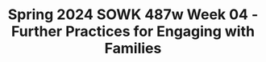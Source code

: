 ---
layout: single_embed_slide
title: "Spring 2024 SOWK 487w Week 04 - Further Practices for Engaging with Families"
presentation_id: soy464
canonical_url: /presentations/soy464/
slides:
  - slide_name: ../deck-12157-large-0.jpeg
    slide_thumbnail: ../deck-12157-thumb-0.jpeg
    slide_text: >
      <p>Further Practice for Engaging with Families Week 04 of SOWK 487w in Spring 2024 Jacob Campbell, Ph.D. LICSW at Heritage University</p>
      
  - slide_name: ../deck-12157-large-1.jpeg
    slide_thumbnail: ../deck-12157-thumb-1.jpeg
    slide_text: >
      <p>Family Therapy Season 3 Shorts for the Simpsons
      Jacob Campbell, Ph.D. LICSW Heritage University
      SOWK 487 Spring 2024</p>
      
  - slide_name: ../deck-12157-large-2.jpeg
    slide_thumbnail: ../deck-12157-thumb-2.jpeg
    slide_text: >
      <p>Agenda Specific tools for working with families Dysfunctional family roles Some standard techniques for working with families
      Jacob Campbell, Ph.D. LICSW Heritage University
      SOWK 487 Spring 2024</p>
      
  - slide_name: ../deck-12157-large-3.jpeg
    slide_thumbnail: ../deck-12157-thumb-3.jpeg
    slide_text: >
      <p>How Engaged is the Family? Family focused Family-driven Family-centered (Chovil, 2009) Jacob Campbell, Ph.D. LICSW Heritage University
      SOWK 487 Spring 2024</p>
      
  - slide_name: ../deck-12157-large-4.jpeg
    slide_thumbnail: ../deck-12157-thumb-4.jpeg
    slide_text: >
      <p>Requirements For Practice of Wraparound Model
      • Team-driven process • Families must be full and active partners • Individualized services and supports • Culturally competent • Flexible approaches and funding
      Jacob Campbell, Ph.D. LICSW Heritage University
      SOWK 487 Spring 2024</p>
      
  - slide_name: ../deck-12157-large-5.jpeg
    slide_thumbnail: ../deck-12157-thumb-5.jpeg
    slide_text: >
      <p>Requirements For Practice of Wraparound Model
      • Balance of formal services and informal supports • Unconditional commitment to serve • Interagency, community-based collaborative process • Outcomes must be determined and measured
      Jacob Campbell, Ph.D. LICSW Heritage University
      SOWK 487 Spring 2024</p>
      
  - slide_name: ../deck-12157-large-6.jpeg
    slide_thumbnail: ../deck-12157-thumb-6.jpeg
    slide_text: >
      <p>Phase I: Engagement and Team Preparation
      Phase IV: Transition
      Phases of Wraparound Phase III: Plan Implementation and Re
      fi
      Jacob Campbell, Ph.D. LICSW Heritage University
      Phase II: Initial Plan Development
      (Eber et al, 2008)
      SOWK 487 Spring 2024</p>
      
  - slide_name: ../deck-12157-large-7.jpeg
    slide_thumbnail: ../deck-12157-thumb-7.jpeg
    slide_text: >
      <p>Phases of Wraparound Gather perspectives List strengths and needs Identify team Baseline data
      Phase IV: Transition Phase I: Engagement and Team Preparation Phase III: Plan Implementation and Re
      fi
      Jacob Campbell, Ph.D. LICSW Heritage University
      Phase II: Initial Plan Development
      (Eber et al, 2008)
      SOWK 487 Spring 2024</p>
      
  - slide_name: ../deck-12157-large-8.jpeg
    slide_thumbnail: ../deck-12157-thumb-8.jpeg
    slide_text: >
      <p>Phases of Wraparound Phase I: Engagement and Team Preparation Phase IV: Transition Phase II: Initial Plan Development
      Regular meetings Review data Choose needs Intervention plan Assesses supports
      Phase III: Plan Implementation and Re
      fi
      Jacob Campbell, Ph.D. LICSW Heritage University
      (Eber et al, 2008)
      SOWK 487 Spring 2024</p>
      
  - slide_name: ../deck-12157-large-9.jpeg
    slide_thumbnail: ../deck-12157-thumb-9.jpeg
    slide_text: >
      <p>Phases of Wraparound Phase I: Engagement and Team Preparation Phase IV: Transition Phase III: Plan Implementation and Re nement
      Phase II: Initial Plan Development
      Assesses progress Documents Regular data accomplishments Ongoing communication fi
      Jacob Campbell, Ph.D. LICSW Heritage University
      (Eber et al, 2008)
      SOWK 487 Spring 2024</p>
      
  - slide_name: ../deck-12157-large-10.jpeg
    slide_thumbnail: ../deck-12157-thumb-10.jpeg
    slide_text: >
      <p>Phases of Wraparound Phase I: Engagement and Team Preparation
      Transitioning out Team concerns Future access Future planing
      Phase IV: Transition
      Phase II: Initial Plan Development
      Phase III: Plan Implementation and Re nement fi
      Jacob Campbell, Ph.D. LICSW Heritage University
      (Eber et al, 2008)
      SOWK 487 Spring 2024</p>
      
  - slide_name: ../deck-12157-large-11.jpeg
    slide_thumbnail: ../deck-12157-thumb-11.jpeg
    slide_text: >
      <p>Anger Control Chain Aggression Replacement Training
      Triggers (internal / external) Cues Anger reducers Reminders Thinking ahead (if __ then __ thinking) Social skill Self evaluation What are your CUES? Jacob Campbell, Ph.D. LICSW Heritage University
      SOWK 487 Spring 2024</p>
      
  - slide_name: ../deck-12157-large-12.jpeg
    slide_thumbnail: ../deck-12157-thumb-12.jpeg
    slide_text: >
      <p>Dysfunctional Family Roles
      Jacob Campbell, Ph.D. LICSW Heritage University
      SOWK 487 Spring 2024</p>
      
  - slide_name: ../deck-12157-large-13.jpeg
    slide_thumbnail: ../deck-12157-thumb-13.jpeg
    slide_text: >
      <p>The Addict “The Victim” The Mascot
      The Caretaker “The Enabler” The Lost Child “Space Cadet”
      Jacob Campbell, Ph.D. LICSW Heritage University
      The Scapegoat “The Screw Up” “The Problem Child” The Hero “The Good Child”
      SOWK 487 Spring 2024</p>
      
  - slide_name: ../deck-12157-large-14.jpeg
    slide_thumbnail: ../deck-12157-thumb-14.jpeg
    slide_text: >
      <p>The Addict “The Victim” The Mascot
      The Caretaker “The Enabler” The Lost Child “Space Cadet”
      Jacob Campbell, Ph.D. LICSW Heritage University
      The Scapegoat “The Screw Up” “The Problem Child” The Hero “The Good Child”
      SOWK 487 Spring 2024</p>
      
  - slide_name: ../deck-12157-large-15.jpeg
    slide_thumbnail: ../deck-12157-thumb-15.jpeg
    slide_text: >
      <p>The Addict “The Victim” The Mascot
      The Caretaker “The Enabler” The Lost Child “Space Cadet”
      Jacob Campbell, Ph.D. LICSW Heritage University
      The Scapegoat “The Screw Up” “The Problem Child” The Hero “The Good Child”
      SOWK 487 Spring 2024</p>
      
  - slide_name: ../deck-12157-large-16.jpeg
    slide_thumbnail: ../deck-12157-thumb-16.jpeg
    slide_text: >
      <p>The Addict “The Victim” The Mascot
      The Caretaker “The Enabler” The Lost Child “Space Cadet”
      Jacob Campbell, Ph.D. LICSW Heritage University
      The Scapegoat “The Screw Up” “The Problem Child” The Hero “The Good Child”
      SOWK 487 Spring 2024</p>
      
  - slide_name: ../deck-12157-large-17.jpeg
    slide_thumbnail: ../deck-12157-thumb-17.jpeg
    slide_text: >
      <p>The Addict “The Victim” The Mascot
      The Caretaker “The Enabler” The Lost Child “Space Cadet”
      Jacob Campbell, Ph.D. LICSW Heritage University
      The Scapegoat “The Screw Up” “The Problem Child” The Hero “The Good Child”
      SOWK 487 Spring 2024</p>
      
  - slide_name: ../deck-12157-large-18.jpeg
    slide_thumbnail: ../deck-12157-thumb-18.jpeg
    slide_text: >
      <p>The Addict “The Victim” The Mascot
      The Caretaker “The Enabler” The Lost Child “Space Cadet”
      Jacob Campbell, Ph.D. LICSW Heritage University
      The Scapegoat “The Screw Up” “The Problem Child” The Hero “The Good Child”
      SOWK 487 Spring 2024</p>
      
  - slide_name: ../deck-12157-large-19.jpeg
    slide_thumbnail: ../deck-12157-thumb-19.jpeg
    slide_text: >
      <p>The Addict “The Victim” The Mascot
      The Caretaker “The Enabler” The Lost Child “Space Cadet”
      Jacob Campbell, Ph.D. LICSW Heritage University
      The Scapegoat “The Screw Up” “The Problem Child” The Hero “The Good Child”
      SOWK 487 Spring 2024</p>
      
  - slide_name: ../deck-12157-large-20.jpeg
    slide_thumbnail: ../deck-12157-thumb-20.jpeg
    slide_text: >
      <p>Holistic Wellness Wheel
      Jacob Campbell, Ph.D. LICSW Heritage University
      SOWK 487 Spring 2024</p>
      
  - slide_name: ../deck-12157-large-21.jpeg
    slide_thumbnail: ../deck-12157-thumb-21.jpeg
    slide_text: >
      <p>Jacob Campbell, Ph.D. LICSW Heritage University
      K R CHILD EWO M O MARNHAGEME NT ECO RDIN G
      TECHNIQUES
      LAY ING RE EMFRAMING PO WE RM EN T
      ROL EP
      SU
      PP
      OR T
      Implementation of Family Intervention
      (Kirst-Ashman &amp; Hull, 2015)
      SOWK 487 Spring 2024</p>
      
  - slide_name: ../deck-12157-large-22.jpeg
    slide_thumbnail: ../deck-12157-thumb-22.jpeg
    slide_text: >
      <p>Implementation of Family Intervention
      OR T
      EMPOWERMENT
      Jacob Campbell, Ph.D. LICSW Heritage University
      K R CHILD EWO M O MARNHAGEME NT ECO RDIN G
      TECHNIQUES
      LAY ING REFRAMING
      ROL EP
      SU
      PP
      Emphasizing Positive Communication Explore Exceptions Strengths &amp; Competency Positive Activities Examine Problem Solving (Kirst-Ashman &amp; Hull, 2015)
      SOWK 487 Spring 2024</p>
      
  - slide_name: ../deck-12157-large-23.jpeg
    slide_thumbnail: ../deck-12157-thumb-23.jpeg
    slide_text: >
      <p>Implementation of Family Intervention
      Jacob Campbell, Ph.D. LICSW Heritage University
      K R CHILD EWO M O MARNHAGEME NT ECO RDIN G
      TECHNIQUES
      EM
      PO WE R
      ME
      NT
      G
      LAY IN
      ROL EP
      SU
      PP
      OR T
      REFRAMING
      (Kirst-Ashman &amp; Hull, 2015)
      SOWK 487 Spring 2024</p>
      
  - slide_name: ../deck-12157-large-24.jpeg
    slide_thumbnail: ../deck-12157-thumb-24.jpeg
    slide_text: >
      <p>Implementation of Family Intervention
      Jacob Campbell, Ph.D. LICSW Heritage University
      K R CHILD EWO M O MARNHAGEME NT ECO RDIN G
      LAY ING RE EMFRAMING PO WE RM EN T
      ROL EP
      SU
      PP
      OR T
      TECHNIQUES
      (Kirst-Ashman &amp; Hull, 2015)
      SOWK 487 Spring 2024</p>
      
  - slide_name: ../deck-12157-large-25.jpeg
    slide_thumbnail: ../deck-12157-thumb-25.jpeg
    slide_text: >
      <p>Implementation of Family Intervention
      ROL EP
      K R O W E M O H REC ORD ING
      TECHNIQUES
      +/- Reinforcement +/- Punishment Modeling
      PP SU Jacob Campbell, Ph.D. LICSW Heritage University
      LAY ING RE EMFRAMING PO WE RM EN T
      OR T
      CHILD MANAGEMENT
      (Kirst-Ashman &amp; Hull, 2015)
      SOWK 487 Spring 2024</p>
      
  - slide_name: ../deck-12157-large-26.jpeg
    slide_thumbnail: ../deck-12157-thumb-26.jpeg
    slide_text: >
      <p>Implementation of Family Intervention
      Jacob Campbell, Ph.D. LICSW Heritage University
      K R CHILD EWO M O MARNHAGEME NT ECO RDIN G
      TECHNIQUES
      ROL EP
      LAY ING RE EMFRAMING PO WE RM EN T
      SUPPORT
      (Kirst-Ashman &amp; Hull, 2015)
      SOWK 487 Spring 2024</p>
      
  - slide_name: ../deck-12157-large-27.jpeg
    slide_thumbnail: ../deck-12157-thumb-27.jpeg
    slide_text: >
      <p>Implementation of Family Intervention
      Jacob Campbell, Ph.D. LICSW Heritage University
      K R CHILD EWO M O MARNHAGEME NT ECO RDIN G
      TECHNIQUES
      T
      RE EMFRAMING PO WE RM EN
      SU
      PP
      OR T
      ROLE PLAYING
      (Kirst-Ashman &amp; Hull, 2015)
      SOWK 487 Spring 2024</p>
      
  - slide_name: ../deck-12157-large-28.jpeg
    slide_thumbnail: ../deck-12157-thumb-28.jpeg
    slide_text: >
      <p>Implementation of Family Intervention
      Jacob Campbell, Ph.D. LICSW Heritage University
      K R CHILD EWO M O MANHAGEME NT
      TECHNIQUES
      LAY ING RE EMFRAMING PO WE RM EN T
      ROL EP
      SU
      PP
      OR T
      RECORDING
      (Kirst-Ashman &amp; Hull, 2015)
      SOWK 487 Spring 2024</p>
      
  - slide_name: ../deck-12157-large-29.jpeg
    slide_thumbnail: ../deck-12157-thumb-29.jpeg
    slide_text: >
      <p>Implementation of Family Intervention
      Jacob Campbell, Ph.D. LICSW Heritage University
      CHILD MARNAGEME NT ECO RDIN G
      TECHNIQUES
      LAY ING RE EMFRAMING PO WE RM EN T
      ROL EP
      SU
      PP
      OR T
      HOMEWORK
      (Kirst-Ashman &amp; Hull, 2015)
      SOWK 487 Spring 2024</p>
      
  - slide_name: ../deck-12157-large-30.jpeg
    slide_thumbnail: ../deck-12157-thumb-30.jpeg
    slide_text: >
      <p>Jacob Campbell, Ph.D. LICSW Heritage University
      K R CHILD EWO M O MARNHAGEME NT ECO RDIN G
      TECHNIQUES
      LAY ING RE EMFRAMING PO WE RM EN T
      ROL EP
      SU
      PP
      OR T
      Implementation of Family Intervention
      (Kirst-Ashman &amp; Hull, 2015)
      SOWK 487 Spring 2024</p>
      
---